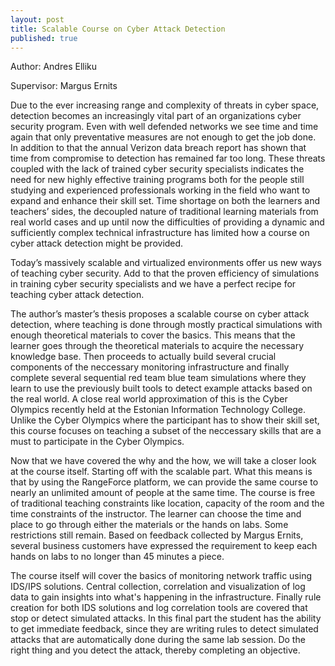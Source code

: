 ```yaml
---
layout: post
title: Scalable Course on Cyber Attack Detection
published: true
---
```




Author: Andres Elliku

Supervisor: Margus Ernits

Due to the ever increasing range and complexity of threats in cyber space, detection becomes an increasingly vital part of an organizations cyber security program. Even with well defended networks we see time and time again that only preventative measures are not enough to get the job done.
In addition to that the annual Verizon data breach report has shown that time from compromise to detection has remained far too long.
These threats coupled with the lack of trained cyber security specialists indicates the need for new highly effective training programs both for the people still studying and experienced professionals working in the field who want to expand and enhance their skill set.
Time shortage on both the learners and teachers’ sides, the decoupled nature of traditional learning materials from real world cases and up until now the difficulties of providing a dynamic and sufficiently complex technical infrastructure has limited how a course on cyber attack detection might be provided.

Today’s massively scalable and virtualized environments offer us new ways of teaching cyber security. Add to that the proven efficiency of simulations in training cyber security specialists and we have a perfect recipe for teaching cyber attack detection.

The author’s master’s thesis proposes a scalable course on cyber attack detection, where teaching is done through mostly practical simulations with enough theoretical materials to cover the basics.
This means that the learner goes through the theoretical materials to acquire the necessary knowledge base. Then proceeds to actually build several crucial components of the neccessary monitoring infrastructure and finally complete several sequential red team blue team simulations where they learn to use the previously built tools to detect example attacks based on the real world. A close real world approximation of this is the Cyber Olympics recently held at the Estonian Information Technology College. Unlike the Cyber Olympics where the participant has to show their skill set, this course focuses on teaching a subset of the neccessary skills that are a must to participate in the Cyber Olympics.

Now that we have covered the why and the how, we will take a closer look at the course itself.
Starting off with the scalable part. What this means is that by using the RangeForce platform, we can provide the same course to nearly an unlimited amount of people at the same time. The course is free of traditional teaching constraints like location, capacity of the room and the time constraints of the instructor. The learner can choose the time and place to go through either the materials or the hands on labs.
Some restrictions still remain. Based on feedback collected by Margus Ernits, several business customers have expressed the requirement to keep each hands on labs to no longer than 45 minutes a piece.

The course itself will cover the basics of monitoring network traffic using IDS/IPS solutions. Central collection, correlation and visualization of log data to gain insights into what's happening in the infrastructure. Finally rule creation for both IDS solutions and log correlation tools are covered that stop or detect simulated attacks. In this final part the student has the ability to get immediate feedback, since they are writing rules to detect simulated attacks that are automatically done during the same lab session. Do the right thing and you detect the attack, thereby completing an objective.

